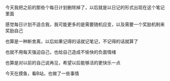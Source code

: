 今天我把之前的那些个每日计划删除掉了，以后就是以日记的形式出现在这个笔记里面

感觉每日计划不适合我，我可能更多的是需要随机应变，以及需要一个奖励机制来奖励自己

也算是一种断舍离，以后如果记得的话就记笔记，不记得的话就算了

也就不用每天强迫自己，也给自己造成不愉快的负面情绪

也算是对以前的自己说再见，希望以后能够活的更快乐一点

今天在摸鱼，看B站，也做了一些事情